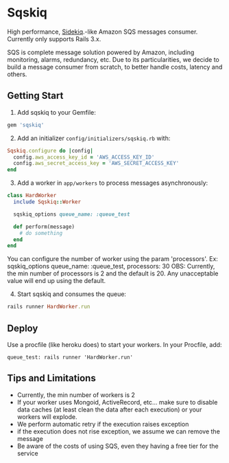 Sqskiq
======

High performance, [Sidekiq](https://github.com/mperham/sidekiq).-like Amazon SQS messages consumer.
Currently only supports Rails 3.x.

SQS is complete message solution powered by Amazon, including monitoring, alarms, redundancy, etc. 
Due to its particularities, we decide to build a message consumer from scratch, to better handle costs, latency and others.

Getting Start
-------------

1. Add sqskiq to your Gemfile:

  ```ruby
  gem 'sqskiq'
  ```

2. Add an initializer `config/initializers/sqskiq.rb` with:

  ```ruby
  Sqskiq.configure do |config|
    config.aws_access_key_id = 'AWS_ACCESS_KEY_ID'
    config.aws_secret_access_key = 'AWS_SECRET_ACCESS_KEY'
  end
  ```

3. Add a worker in `app/workers` to process messages asynchronously:

  ```ruby
  class HardWorker
    include Sqskiq::Worker

    sqskiq_options queue_name: :queue_test

    def perform(message)
      # do something
    end
  end
  ```

  You can configure the number of worker using the param 'processors'. Ex: sqskiq_options queue_name: :queue_test, processors: 30
  OBS: Currently, the min number of processors is 2 and the default is 20. Any unacceptable value will end up using the default. 	

4. Start sqskiq and consumes the queue:

  ```ruby
  rails runner HardWorker.run
  ```

Deploy
------

Use a procfile (like heroku does) to start your workers. In your Procfile, add:

  ```
  queue_test: rails runner 'HardWorker.run'
  ```

Tips and Limitations
--------------------

* Currently, the min number of workers is 2
* If your worker uses Mongoid, ActiveRecord, etc... make sure to disable data caches (at least clean the data after each execution) or your workers will explode.
* We perform automatic retry if the execution raises exception
* if the execution does not rise exception, we assume we can remove the message 
* Be aware of the costs of using SQS, even they having a free tier for the service





